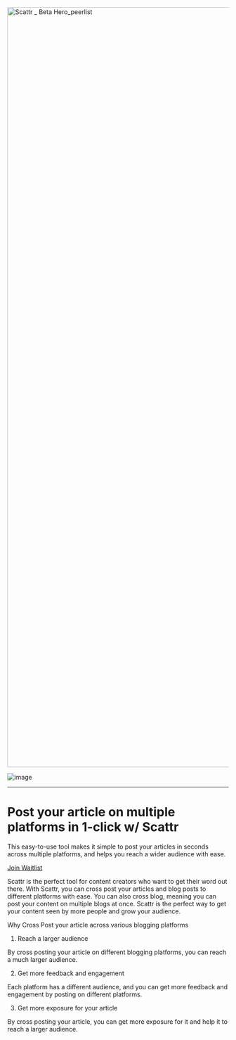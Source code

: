 
<img width="1728" alt="Scattr _ Beta Hero_peerlist" src="https://user-images.githubusercontent.com/83803180/202620787-95c935cd-d74b-49c6-8438-9452135f5e7d.png">



![image](https://img.shields.io/twitter/follow/scattrhq?label=%20%20Follow%20us%20on%20Twitter%20for%20updates.%20&style=social)

<hr>

# Post your article on multiple platforms in 1-click w/ Scattr

This easy-to-use tool makes it simple to post your articles in seconds across multiple platforms, and helps you reach a wider audience with ease.


[Join Waitlist](https://scattr.io/?ref=github_profile)


Scattr is the perfect tool for content creators who want to get their word out there. With Scattr, you can cross post your articles and blog posts to different platforms with ease. You can also cross blog, meaning you can post your content on multiple blogs at once. Scattr is the perfect way to get your content seen by more people and grow your audience.

Why Cross Post your article across various blogging platforms
1. Reach a larger audience

By cross posting your article on different blogging platforms, you can reach a much larger audience. 

2. Get more feedback and engagement

Each platform has a different audience, and you can get more feedback and engagement by posting on different platforms. 

3. Get more exposure for your article

By cross posting your article, you can get more exposure for it and help it to reach a larger audience.
